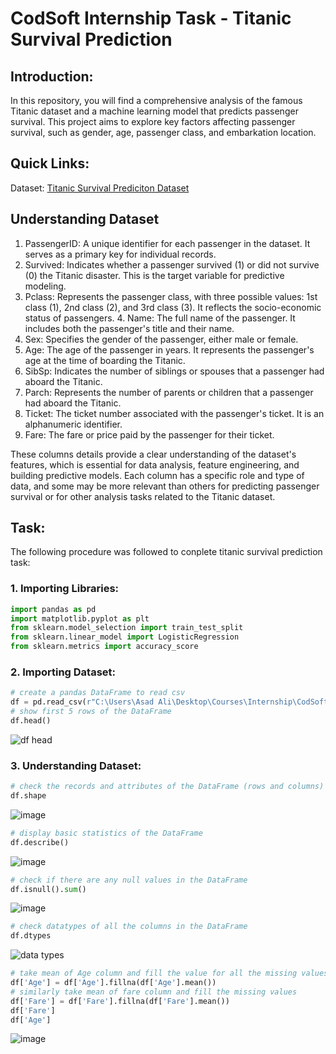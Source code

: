 # CodSoft Internship Task - Titanic Survival Prediction

## Introduction: 
In this repository, you will find a comprehensive analysis of the famous Titanic dataset and a machine learning model that predicts passenger survival. This project aims to explore key factors affecting passenger survival, such as gender, age, passenger class, and embarkation location.

## Quick Links:
Dataset: [Titanic Survival Prediciton Dataset](https://www.kaggle.com/datasets/brendan45774/test-file)

## Understanding Dataset 
1. PassengerID: A unique identifier for each passenger in the dataset. It serves as a primary key for individual records.  
2. Survived: Indicates whether a passenger survived (1) or did not survive (0) the Titanic disaster. This is the target variable for predictive modeling.  
3. Pclass: Represents the passenger class, with three possible values: 1st class (1), 2nd class (2), and 3rd class (3). It reflects the socio-economic status of passengers. 4. Name: The full name of the passenger. It includes both the passenger's title and their name.   
5. Sex: Specifies the gender of the passenger, either male or female.  
6. Age: The age of the passenger in years. It represents the passenger's age at the time of boarding the Titanic.  
7. SibSp: Indicates the number of siblings or spouses that a passenger had aboard the Titanic.  
8. Parch: Represents the number of parents or children that a passenger had aboard the Titanic.   
9. Ticket: The ticket number associated with the passenger's ticket. It is an alphanumeric identifier.  
10. Fare: The fare or price paid by the passenger for their ticket.  

These columns details provide a clear understanding of the dataset's features, which is essential for data analysis, feature engineering, and building predictive models. Each column has a specific role and type of data, and some may be more relevant than others for predicting passenger survival or for other analysis tasks related to the Titanic dataset.

## Task:
The following procedure was followed to conplete titanic survival prediction task:

### 1. Importing Libraries:
```python
import pandas as pd
import matplotlib.pyplot as plt
from sklearn.model_selection import train_test_split
from sklearn.linear_model import LogisticRegression
from sklearn.metrics import accuracy_score
```
### 2. Importing Dataset: 
```python
# create a pandas DataFrame to read csv
df = pd.read_csv(r"C:\Users\Asad Ali\Desktop\Courses\Internship\CodSoft\Task 1 - Titanic Survival\titanic.csv")
# show first 5 rows of the DataFrame
df.head()
```
![df head](https://github.com/Tayyaba-Abro/CodSoft-Internship-Task---Titanic-Survival-Prediction/assets/47588244/fe8c358c-2082-47f1-b3e2-fdeaa4c3452f)

### 3. Understanding Dataset:
```python
# check the records and attributes of the DataFrame (rows and columns)
df.shape
```
![image](https://github.com/Tayyaba-Abro/CodSoft-Internship-Task---Titanic-Survival-Prediction/assets/47588244/fbbae38a-7569-4c14-a28b-8e64eedba4eb)

```python
# display basic statistics of the DataFrame
df.describe()
```
![image](https://github.com/Tayyaba-Abro/CodSoft-Internship-Task---Titanic-Survival-Prediction/assets/47588244/e2341610-f09c-4e09-8bbb-212c754a4c18)

```python
# check if there are any null values in the DataFrame
df.isnull().sum()
```
![image](https://github.com/Tayyaba-Abro/CodSoft-Internship-Task---Titanic-Survival-Prediction/assets/47588244/648daa1a-26d8-45f2-9db4-1a1ad196feff)

```python
# check datatypes of all the columns in the DataFrame
df.dtypes
```
![data types](https://github.com/Tayyaba-Abro/CodSoft-Internship-Task---Titanic-Survival-Prediction/assets/47588244/fbb33b00-b62d-4499-a6bb-d7ac6c2566d0)

```python
# take mean of Age column and fill the value for all the missing values in that column
df['Age'] = df['Age'].fillna(df['Age'].mean())
# similarly take mean of fare column and fill the missing values
df['Fare'] = df['Fare'].fillna(df['Fare'].mean())
df['Fare']
df['Age']
```
![image](https://github.com/Tayyaba-Abro/CodSoft-Internship-Task---Titanic-Survival-Prediction/assets/47588244/b7767e50-8d75-4c24-b9af-7d73b5cef6cd)


